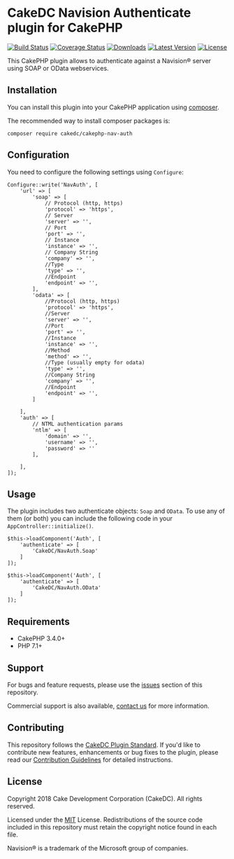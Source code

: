 CakeDC Navision Authenticate plugin for CakePHP
===================

[![Build Status](https://secure.travis-ci.org/CakeDC/cakephp-nav-auth.png?branch=master)](http://travis-ci.org/CakeDC/cakephp-nav-auth)
[![Coverage Status](https://img.shields.io/codecov/c/gh/CakeDC/cakephp-nav-auth.svg?style=flat-square)](https://codecov.io/gh/CakeDC/cakephp-nav-auth)
[![Downloads](https://poser.pugx.org/CakeDC/cakephp-nav-auth/d/total.png)](https://packagist.org/packages/CakeDC/cakephp-nav-auth)
[![Latest Version](https://poser.pugx.org/CakeDC/cakephp-nav-auth/v/stable.png)](https://packagist.org/packages/CakeDC/cakephp-nav-auth)
[![License](https://poser.pugx.org/CakeDC/cakephp-nav-auth/license.svg)](https://packagist.org/packages/CakeDC/cakephp-nav-auth)

This CakePHP plugin allows to authenticate against a Navision® server using SOAP or OData webservices.
 
## Installation

You can install this plugin into your CakePHP application using [composer](http://getcomposer.org).

The recommended way to install composer packages is:

```
composer require cakedc/cakephp-nav-auth
```

## Configuration

You need to configure the following settings using `Configure`:

```
Configure::write('NavAuth', [
    'url' => [
        'soap' => [
            // Protocol (http, https)
            'protocol' => 'https',
            // Server
            'server' => '',
            // Port
            'port' => '',
            // Instance
            'instance' => '',
            // Company String
            'company' => '',
            //Type
            'type' => '',
            //Endpoint
            'endpoint' => '',
        ],
        'odata' => [
            //Protocol (http, https)
            'protocol' => 'https',
            //Server
            'server' => '',
            //Port
            'port' => '',
            //Instance
            'instance' => '',
            //Method
            'method' => '',
            //Type (usually empty for odata)
            'type' => '',
            //Company String
            'company' => '',
            //Endpoint
            'endpoint' => '',
        ]

    ],
    'auth' => [
        // NTML authentication params
        'ntlm' => [
            'domain' => '',
            'username' => '',
            'password' => ''
        ],

    ],
]);
```

## Usage

The plugin includes two authenticate objects: `Soap` and `OData`. To use any of them (or both) you can include the following code in your `AppController::initialize()`.
```
$this->loadComponent('Auth', [
    'authenticate' => [
        'CakeDC/NavAuth.Soap'
    ]
]);
```

```
$this->loadComponent('Auth', [
    'authenticate' => [
        'CakeDC/NavAuth.OData'
    ]
]);
```

Requirements
------------

* CakePHP 3.4.0+
* PHP 7.1+

Support
-------

For bugs and feature requests, please use the [issues](https://github.com/CakeDC/cakephp-nav-auth/issues) section of this repository.

Commercial support is also available, [contact us](https://www.cakedc.com/contact) for more information.


Contributing
------------

This repository follows the [CakeDC Plugin Standard](https://www.cakedc.com/plugin-standard). If you'd like to contribute new features, enhancements or bug fixes to the plugin, please read our [Contribution Guidelines](https://www.cakedc.com/contribution-guidelines) for detailed instructions.

License
-------

Copyright 2018 Cake Development Corporation (CakeDC). All rights reserved.

Licensed under the [MIT](http://www.opensource.org/licenses/mit-license.php) License. Redistributions of the source code included in this repository must retain the copyright notice found in each file.

Navision® is a trademark of the Microsoft group of companies.